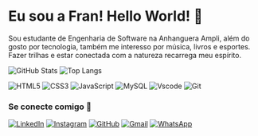 # Eu sou a Fran! Hello World! 👋

Sou estudante de Engenharia de Software na Anhanguera Ampli, além do gosto por tecnologia, também me interesso por música, livros e esportes. Fazer trilhas e estar conectada com a natureza recarrega meu espírito. 

![GitHub Stats](https://github-readme-stats.vercel.app/api?username=ffchie&theme=transparent&bg_color=000&border_color=30A3DC&show_icons=true&icon_color=30A3DC&title_color=E94D5F&text_color=FFF)
![Top Langs](https://github-readme-stats-git-masterrstaa-rickstaa.vercel.app/api/top-langs/?username=ffchie&layout=compact&bg_color=000&border_color=30A3DC&title_color=E94D5F&text_color=FFF)

![HTML5](https://img.shields.io/badge/HTML5-E34F26?style=for-the-badge&logo=html5&logoColor=white)
![CSS3](https://img.shields.io/badge/CSS3-1572B6?style=for-the-badge&logo=css3&logoColor=white)
![JavaScript](https://img.shields.io/badge/JavaScript-F7DF1E?style=for-the-badge&logo=javascript&logoColor=black)
![MySQL](https://img.shields.io/badge/MySQL-00000F?style=for-the-badge&logo=mysql&logoColor=white)
![Vscode](https://img.shields.io/badge/Vscode-007ACC?style=for-the-badge&logo=visual-studio-code&logoColor=white)
![Git](https://img.shields.io/badge/GIT-E44C30?style=for-the-badge&logo=git&logoColor=white)

### Se conecte comigo 💬
[![LinkedIn](https://img.shields.io/badge/LinkedIn-0077B5?style=for-the-badge&logo=linkedin&logoColor=white)](https://www.linkedin.com/in/franchiessi/) 
[![Instagram](https://img.shields.io/badge/-Instagram-%23E4405F?style=for-the-badge&logo=instagram&logoColor=white)](https://www.instagram.com/ffchie/)
[![GitHub](https://img.shields.io/badge/GitHub-100000?style=for-the-badge&logo=github&logoColor=white)](https://github.com/ffchie)
[![Gmail](https://img.shields.io/badge/Gmail-333333?style=for-the-badge&logo=gmail&logoColor=red)](mailto:fran.chiessi@gmail.com)
[![WhatsApp](https://img.shields.io/badge/WhatsApp-25D366?style=for-the-badge&logo=whatsapp&logoColor=white)](https://wa.me/55019992469714)

